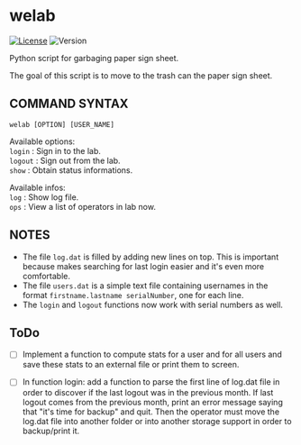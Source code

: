 # welab
[![License](http://img.shields.io/:license-GPL3.0-blue.svg)](http://www.gnu.org/licenses/gpl-3.0.html)
![Version](https://img.shields.io/badge/version-1.2.2-blue.svg)

Python script for garbaging paper sign sheet.

The goal of this script is to move to the trash can the paper sign sheet.

## COMMAND SYNTAX
`welab [OPTION] [USER_NAME]`

Available options:  
  `login`  : Sign in to the lab.  
  `logout` : Sign out from the lab.  
  `show`   : Obtain status informations.  
  
  Available infos:  
      `log` : Show log file.  
      `ops` : View a list of operators in lab now.  

## NOTES
- The file `log.dat` is filled by adding new lines on top.
This is important because makes searching for last login easier and it's even more comfortable.
- The file `users.dat` is a simple text file containing usernames in the format
`firstname.lastname serialNumber`, one for each line.
- The `login` and `logout` functions now work with serial numbers as well.


## ToDo
- [ ] Implement a function to compute stats for a user and for all users and save these stats
to an external file or print them to screen.

- [ ] In function login: add a function to parse the first line of log.dat file in order to discover
if the last logout was in the previous month. If last logout comes from the previous month,
print an error message saying that "it's time for backup" and quit.
Then the operator must move the log.dat file into another folder or into another
storage support in order to backup/print it.
